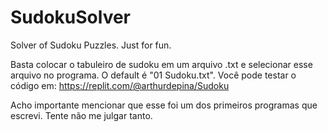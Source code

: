 # SudokuSolver
 Solver of Sudoku Puzzles. Just for fun.

Basta colocar o tabuleiro de sudoku em um arquivo .txt e selecionar esse arquivo no programa. O default é "01 Sudoku.txt".
Você pode testar o código em: https://replit.com/@arthurdepina/Sudoku

Acho importante mencionar que esse foi um dos primeiros programas que escrevi. Tente não me julgar tanto.
